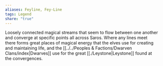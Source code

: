 ```yaml
---
aliases: Feyline, Fey-Line
tags: Legend
share: "true"
---
```


Loosely connected magical streams that seem to flow between one another and converge at specific points all across Saros. Where any lines meet there forms great places of magical energy that the elves use for creating and maintaining life, and the [[../../Peoples & Factions/Dwarven Clans/index|Dwarves]] use for the great [[./Leystone|Leystone]] found at the convergences.